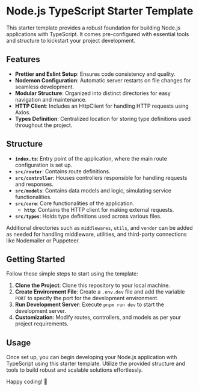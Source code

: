 # Node.js TypeScript Starter Template

This starter template provides a robust foundation for building Node.js applications with TypeScript. It comes pre-configured with essential tools and structure to kickstart your project development.

## Features

- **Prettier and Eslint Setup**: Ensures code consistency and quality.
- **Nodemon Configuration**: Automatic server restarts on file changes for seamless development.
- **Modular Structure**: Organized into distinct directories for easy navigation and maintenance.
- **HTTP Client**: Includes an HttpClient for handling HTTP requests using Axios.
- **Types Definition**: Centralized location for storing type definitions used throughout the project.

## Structure

- **`index.ts`**: Entry point of the application, where the main route configuration is set up.
- **`src/router`**: Contains route definitions.
- **`src/controller`**: Houses controllers responsible for handling requests and responses.
- **`src/models`**: Contains data models and logic, simulating service functionalities.
- **`src/core`**: Core functionalities of the application.
  - **`http`**: Contains the HTTP client for making external requests.
- **`src/types`**: Holds type definitions used across various files.

Additional directories such as `middlewares`, `utils`, and `vendor` can be added as needed for handling middleware, utilities, and third-party connections like Nodemailer or Puppeteer.

## Getting Started

Follow these simple steps to start using the template:

1. **Clone the Project**: Clone this repository to your local machine.
2. **Create Environment File**: Create a `.env.dev` file and add the variable `PORT` to specify the port for the development environment.
3. **Run Development Server**: Execute `pnpm run dev` to start the development server.
4. **Customization**: Modify routes, controllers, and models as per your project requirements.

## Usage

Once set up, you can begin developing your Node.js application with TypeScript using this starter template. Utilize the provided structure and tools to build robust and scalable solutions effortlessly.

Happy coding! 🚀
